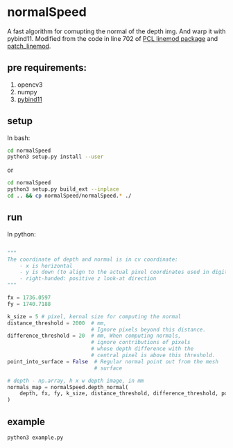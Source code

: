 # normalSpeed
A fast algorithm for comupting the normal of the depth img. And warp it with pybind11. Modified from the code in line 702 of [PCL linemod package](http://docs.ros.org/en/hydro/api/pcl/html/surface__normal__modality_8h_source.html#702) and [patch_linemod](https://github.com/meiqua/patch_linemod/tree/master/linemodLevelup).

## pre requirements:
1. opencv3
2. numpy
3. [pybind11](https://github.com/pybind/pybind11)

## setup
In bash:
```bash
cd normalSpeed
python3 setup.py install --user
```
or
```bash
cd normalSpeed
python3 setup.py build_ext --inplace
cd .. && cp normalSpeed/normalSpeed.* ./
```
## run 
In python:
```python

"""
The coordinate of depth and normal is in cv coordinate:
    - x is horizontal
    - y is down (to align to the actual pixel coordinates used in digital images)
    - right-handed: positive z look-at direction
"""

fx = 1736.0597
fy = 1740.7188

k_size = 5 # pixel, kernal size for computing the normal
distance_threshold = 2000  # mm, 
                           # Ignore pixels beyond this distance.
difference_threshold = 20  # mm, When computing normals,
                           # ignore contributions of pixels 
                           # whose depth difference with the 
                           # central pixel is above this threshold.
point_into_surface = False  # Regular normal point out from the mesh
							# surface

# depth - np.array, h x w depth image, in mm
normals_map = normalSpeed.depth_normal(
	depth, fx, fy, k_size, distance_threshold, difference_threshold, point_into_surface
)

```
## example
```bash
python3 example.py
```
